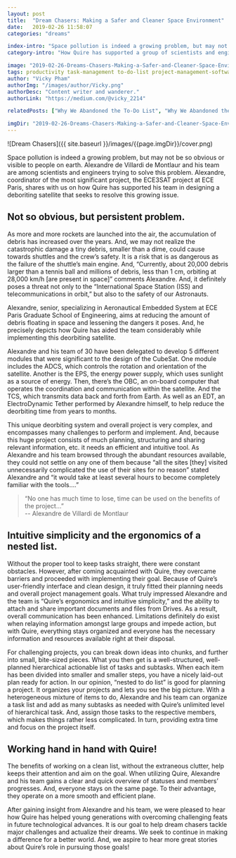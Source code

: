 ```yaml
---
layout: post
title:  "Dream Chasers: Making a Safer and Cleaner Space Environment"
date:   2019-02-26 11:58:07
categories: "dreams"

index-intro: "Space pollution is indeed a growing problem, but may not be so obvious or visible to people on earth. Alexandre de Villardi de Montlaur and his team are among scientists and engineers trying to solve this problem. Alexandre, coordinator of the most significant project, the ECE3SAT project at ECE Paris, shares with us on how Quire has supported his team in designing a deboriting satellite that seeks to resolve this growing issue."
category-intro: "How Quire has supported a group of scientists and engineers in managing their project."

image: "2019-02-26-Dreams-Chasers-Making-a-Safer-and-Cleaner-Space-Environment/cover.png"
tags: productivity task-management to-do-list project-management-software
author: "Vicky Pham"
authorImg: "/images/author/Vicky.png"
authorDesc: "Content writer and wanderer."
authorLink: "https://medium.com/@vicky_2214"

relatedPosts: ["Why We Abandoned the To-Do List", "Why We Abandoned the To-Do List", "Quire Mark III: Nested Tasks Meets Board"]

imgDir: "2019-02-26-Dreams-Chasers-Making-a-Safer-and-Cleaner-Space-Environment"
---
```


![Dream Chasers]({{ site.baseurl }}/images/{{page.imgDir}}/cover.png)

Space pollution is indeed a growing problem, but may not be so obvious or visible to people on earth. Alexandre de Villardi de Montlaur and his team are among scientists and engineers trying to solve this problem. Alexandre, coordinator of the most significant project, the ECE3SAT project at ECE Paris, shares with us on how Quire has supported his team in designing a deboriting satellite that seeks to resolve this growing issue. 

## **Not so obvious, but persistent problem.**
 
As more and more rockets are launched into the air, the accumulation of debris has increased over the years. And, we may not realize the catastrophic damage a tiny debris, smaller than a dime, could cause towards shuttles and the crew’s safety. It is a risk that is as dangerous as the failure of the shuttle’s main engine. And, “Currently, about 20,000 debris larger than a tennis ball and millions of debris, less than 1 cm, orbiting at 28,000 km/h [are present in space]” comments Alexandre. And, it definitely poses a threat not only to the “International Space Station (ISS) and telecommunications in orbit,” but also to the safety of our Astronauts.

Alexandre, senior, specializing in Aeronautical Embedded System at ECE Paris Graduate School of Engineering, aims at reducing the amount of debris floating in space and lessening the dangers it poses. And, he precisely depicts how Quire has aided the team considerably while implementing this deorbiting satellite.

Alexandre and his team of 30 have been delegated to develop 5 different modules that were significant to the design of the CubeSat. One module includes the ADCS, which controls the rotation and orientation of the satellite. Another is the EPS, the energy power supply, which uses sunlight as a source of energy. Then, there’s the OBC, an on-board computer that operates the coordination and communication within the satellite. And the TCS, which transmits data back and forth from Earth. As well as an EDT, an ElectroDynamic Tether performed by Alexandre himself, to help reduce the deorbiting time from years to months.  

This unique deorbiting system and overall project is very complex, and encompasses many challenges to perform and implement. And, because this huge project consists of much planning, structuring and sharing relevant information, etc. it needs an efficient and intuitive tool. As Alexandre and his team browsed through the abundant resources available, they could not settle on any one of them because “all the sites [they] visited unnecessarily complicated the use of their sites for no reason” stated Alexandre and “it would take at least several hours to become completely familiar with the tools….”  

> “No one has much time to lose, time can be used on the benefits of the project…” <br>
> -- Alexandre de Villardi de Montlaur<br>

## **Intuitive simplicity and the ergonomics of a nested list.**
 
Without the proper tool to keep tasks straight, there were constant obstacles. However, after coming acquainted with Quire, they overcame barriers and proceeded with implementing their goal. Because of Quire’s user-friendly interface and clean design, it truly fitted their planning needs and overall project management goals. What truly impressed Alexandre and the team is “Quire’s ergonomics and intuitive simplicity,” and the ability to attach and share important documents and files from Drives. As a result, overall communication has been enhanced. Limitations definitely do exist when relaying information amongst large groups and impede action, but with Quire, everything stays organized and everyone has the necessary information and resources available right at their disposal. 

For challenging projects, you can break down ideas into chunks, and further into small, bite-sized pieces. What you then get is a well-structured, well-planned hierarchical actionable list of tasks and subtasks. When each item has been divided into smaller and smaller steps, you have a nicely laid-out plan ready for action. In our opinion, “nested to do list” is good for planning a project. It organizes your projects and lets you see the big picture. With a heterogeneous mixture of items to do, Alexandre and his team can organize a task list and add as many subtasks as needed with Quire’s unlimited level of hierarchical task. And, assign those tasks to the respective members, which makes things rather less complicated. In turn, providing extra time and focus on the project itself.

## **Working hand in hand with Quire!**

The benefits of working on a clean list, without the extraneous clutter, help keeps their attention and aim on the goal. When utilizing Quire, Alexandre and his team gains a clear and quick overview of statuses and members’ progresses. And, everyone stays on the same page. To their advantage, they operate on a more smooth and efficient plane. 

After gaining insight from Alexandre and his team, we were pleased to hear how Quire has helped young generations with overcoming challenging feats in future technological advances. It is our goal to help dream chasers tackle major challenges and actualize their dreams. We seek to continue in making a difference for a better world. And, we aspire to hear more great stories about Quire’s role in pursuing those goals!

[jekyll]:      http://jekyllrb.com
[jekyll-gh]:   https://github.com/jekyll/jekyll
[jekyll-help]: https://github.com/jekyll/jekyll-help